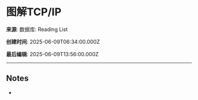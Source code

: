 # 图解TCP/IP

**来源**: 数据库: Reading List

**创建时间**: 2025-06-09T06:34:00.000Z

**最后编辑**: 2025-06-09T13:56:00.000Z

---

## Notes

- 
